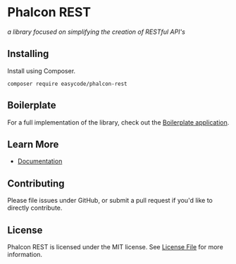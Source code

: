 # Phalcon REST

*a library focused on simplifying the creation of RESTful API's*

## Installing

Install using Composer.
````
composer require easycode/phalcon-rest
````

## Boilerplate

For a full implementation of the library, check out the [Boilerplate application][2].

## Learn More

- [Documentation][3]

## Contributing

Please file issues under GitHub, or submit a pull request if you'd like to directly contribute.

## License

Phalcon REST is licensed under the MIT license. See [License File](LICENSE.md) for more information.

[0]: https://packagist.org/packages/redound/phalcon-rest
[1]: http://phalconist.com/redound/phalcon-rest
[2]: https://github.com/redound/phalcon-rest-boilerplate
[3]: http://phalcon-rest.redound.org
